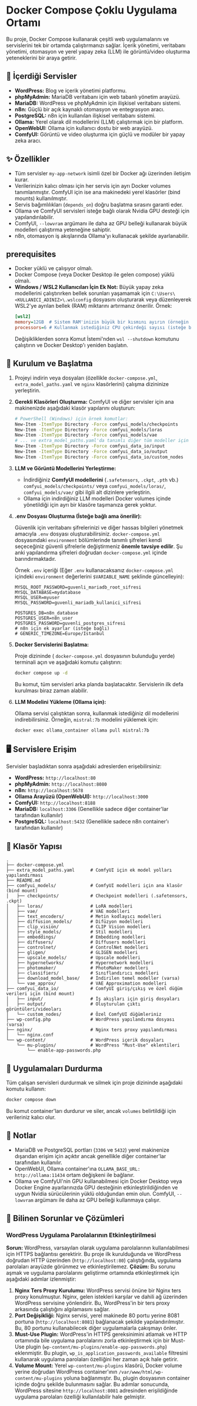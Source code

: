 # Docker Compose Çoklu Uygulama Ortamı

Bu proje, Docker Compose kullanarak çeşitli web uygulamalarını ve servislerini tek bir ortamda çalıştırmanızı sağlar. İçerik yönetimi, veritabanı yönetimi, otomasyon ve yerel yapay zeka (LLM) ile görüntü/video oluşturma yeteneklerini bir araya getirir.

## 🚀 İçerdiği Servisler

- **WordPress:** Blog ve içerik yönetimi platformu.
- **phpMyAdmin:** MariaDB veritabanı için web tabanlı yönetim arayüzü.
- **MariaDB:** WordPress ve phpMyAdmin için ilişkisel veritabanı sistemi.
- **n8n:** Güçlü bir açık kaynaklı otomasyon ve entegrasyon aracı.
- **PostgreSQL:** n8n için kullanılan ilişkisel veritabanı sistemi.
- **Ollama:** Yerel olarak dil modellerini (LLM) çalıştırmak için bir platform.
- **OpenWebUI:** Ollama için kullanıcı dostu bir web arayüzü.
- **ComfyUI:** Görüntü ve video oluşturma için güçlü ve modüler bir yapay zeka aracı.

## ✨ Özellikler

- Tüm servisler `my-app-network` isimli özel bir Docker ağı üzerinden iletişim kurar.
- Verilerinizin kalıcı olması için her servis için ayrı Docker volumes tanımlanmıştır. ComfyUI için ise ana makinedeki yerel klasörler (bind mounts) kullanılmıştır.
- Servis bağımlılıkları (`depends_on`) doğru başlatma sırasını garanti eder.
- Ollama ve ComfyUI servisleri isteğe bağlı olarak Nvidia GPU desteği için yapılandırılabilir.
- ComfyUI, `--lowvram` argümanı ile daha az GPU belleği kullanarak büyük modelleri çalıştırma yeteneğine sahiptir.
- n8n, otomasyon iş akışlarında Ollama'yı kullanacak şekilde ayarlanabilir.

## prerequisites

- Docker yüklü ve çalışıyor olmalı.
- Docker Compose (veya Docker Desktop ile gelen compose) yüklü olmalı.
- **Windows / WSL2 Kullanıcıları İçin Ek Not:** Büyük yapay zeka modellerini çalıştırırken bellek sorunları yaşamamak için `C:\Users\<KULLANICI_ADINIZ>\.wslconfig` dosyasını oluşturarak veya düzenleyerek WSL2'ye ayrılan bellek (RAM) miktarını artırmanız önerilir. Örnek:
    ```ini
    [wsl2]
    memory=12GB  # Sistem RAM'inizin büyük bir kısmını ayırın (örneğin 16GB için 12GB)
    processors=6 # Kullanmak istediğiniz CPU çekirdeği sayısı (isteğe bağlı)
    ```
    Değişikliklerden sonra Komut İstemi'nden `wsl --shutdown` komutunu çalıştırın ve Docker Desktop'ı yeniden başlatın.

## 🔧 Kurulum ve Başlatma

1.  Projeyi indirin veya dosyaları (özellikle `docker-compose.yml`, `extra_model_paths.yaml` ve `nginx` klasörlerini) çalışma dizininize yerleştirin.

2.  **Gerekli Klasörleri Oluşturma:** ComfyUI ve diğer servisler için ana makinenizde aşağıdaki klasör yapılarını oluşturun:
    ```bash
    # PowerShell (Windows) için örnek komutlar:
    New-Item -ItemType Directory -Force comfyui_models/checkpoints
    New-Item -ItemType Directory -Force comfyui_models/loras
    New-Item -ItemType Directory -Force comfyui_models/vae
    # ... ve extra_model_paths.yaml'da tanımlı diğer tüm modeller için
    New-Item -ItemType Directory -Force comfyui_data_io/input
    New-Item -ItemType Directory -Force comfyui_data_io/output
    New-Item -ItemType Directory -Force comfyui_data_io/custom_nodes
    ```

3.  **LLM ve Görüntü Modellerini Yerleştirme:**
    *   İndirdiğiniz **ComfyUI modellerini** (`.safetensors`, `.ckpt`, `.pth` vb.) `comfyui_models/checkpoints/` veya `comfyui_models/loras/`, `comfyui_models/vae/` gibi ilgili alt dizinlere yerleştirin.
    *   Ollama için indirdiğiniz LLM modelleri Docker volumes içinde yönetildiği için ayrı bir klasöre taşımanıza gerek yoktur.

4.  **.env Dosyası Oluşturma (İsteğe bağlı ama önerilir):**

    Güvenlik için veritabanı şifrelerinizi ve diğer hassas bilgileri yönetmek amacıyla `.env` dosyası oluşturabilirsiniz. `docker-compose.yml` dosyasındaki `environment` bölümlerinde tanımlı şifreleri kendi seçeceğiniz güvenli şifrelerle değiştirmeniz **önemle tavsiye edilir**. Şu anki yapılandırma şifreleri doğrudan `docker-compose.yml` içinde barındırmaktadır.

    Örnek `.env` içeriği (Eğer `.env` kullanacaksanız `docker-compose.yml` içindeki `environment` değerlerini `$VARIABLE_NAME` şeklinde güncelleyin):
    ```env
    MYSQL_ROOT_PASSWORD=guvenli_mariadb_root_sifresi
    MYSQL_DATABASE=mydatabase
    MYSQL_USER=myuser
    MYSQL_PASSWORD=guvenli_mariadb_kullanici_sifresi

    POSTGRES_DB=n8n_database
    POSTGRES_USER=n8n_user
    POSTGRES_PASSWORD=guvenli_postgres_sifresi
    # n8n için ek ayarlar (isteğe bağlı)
    # GENERIC_TIMEZONE=Europe/Istanbul
    ```

5.  **Docker Servislerini Başlatma:**

    Proje dizininde ( `docker-compose.yml` dosyasının bulunduğu yerde) terminali açın ve aşağıdaki komutu çalıştırın:
    ```bash
    docker compose up -d
    ```

    Bu komut, tüm servisleri arka planda başlatacaktır. Servislerin ilk defa kurulması biraz zaman alabilir.

4.  **LLM Modelini Yükleme (Ollama için):**

    Ollama servisi çalıştıktan sonra, kullanmak istediğiniz dil modellerini indirebilirsiniz. Örneğin, `mistral:7b` modelini yüklemek için:

    ```bash
    docker exec ollama_container ollama pull mistral:7b
    ```

## 🖥️ Servislere Erişim

Servisler başladıktan sonra aşağıdaki adreslerden erişebilirsiniz:
- **WordPress:** `http://localhost:80`
- **phpMyAdmin:** `http://localhost:8080`
- **n8n:** `http://localhost:5678`
- **Ollama Arayüzü (OpenWebUI):** `http://localhost:3000`
- **ComfyUI:** `http://localhost:8188`
- **MariaDB:** `localhost:3306` (Genellikle sadece diğer container'lar tarafından kullanılır)
- **PostgreSQL:** `localhost:5432` (Genellikle sadece n8n container'ı tarafından kullanılır)

## 📁 Klasör Yapısı

```
.
├── docker-compose.yml
├── extra_model_paths.yaml      # ComfyUI için ek model yolları yapılandırması
├── README.md
├── comfyui_models/             # ComfyUI modelleri için ana klasör (bind mount)
│   ├── checkpoints/            # Checkpoint modelleri (.safetensors, .ckpt)
│   ├── loras/                  # LoRA modelleri
│   ├── vae/                    # VAE modelleri
│   ├── text_encoders/          # Metin kodlayıcı modelleri
│   ├── diffusion_models/       # Difüzyon modelleri
│   ├── clip_vision/            # CLIP Vision modelleri
│   ├── style_models/           # Stil modelleri
│   ├── embeddings/             # Embedding modelleri
│   ├── diffusers/              # Diffusers modelleri
│   ├── controlnet/             # ControlNet modelleri
│   ├── gligen/                 # GLIGEN modelleri
│   ├── upscale_models/         # Upscale modelleri
│   ├── hypernetworks/          # Hypernetwork modelleri
│   ├── photomaker/             # PhotoMaker modelleri
│   ├── classifiers/            # Sınıflandırıcı modelleri
│   ├── download_model_base/    # İndirilen temel modeller (varsa)
│   └── vae_approx/             # VAE Approximation modelleri
├── comfyui_data_io/            # ComfyUI giriş/çıkış ve özel düğüm verileri için (bind mount)
│   ├── input/                  # İş akışları için giriş dosyaları
│   ├── output/                 # Oluşturulan çıktı görüntüleri/videoları
│   └── custom_nodes/           # Özel ComfyUI düğümleriniz
├── wp-config.php               # WordPress yapılandırma dosyası (varsa)
├── nginx/                      # Nginx ters proxy yapılandırması
│   └── nginx.conf
└── wp-content/                 # WordPress içerik dosyaları
    └── mu-plugins/             # WordPress "Must-Use" eklentileri
        └── enable-app-passwords.php

```

## 🛑 Uygulamaları Durdurma

Tüm çalışan servisleri durdurmak ve silmek için proje dizininde aşağıdaki komutu kullanın:
```bash
docker compose down
```

Bu komut container'ları durdurur ve siler, ancak `volumes` belirtildiği için verileriniz kalıcı olur.

## 📝 Notlar

- MariaDB ve PostgreSQL portları (`3306` ve `5432`) yerel makinenize dışarıdan erişim için açıktır ancak genellikle diğer container'lar tarafından kullanılır.
- OpenWebUI, Ollama container'ına `OLLAMA_BASE_URL: http://ollama:11434` ortam değişkeni ile bağlanır.
- Ollama ve ComfyUI'nin GPU kullanabilmesi için Docker Desktop veya Docker Engine ayarlarınızda GPU desteğinin etkinleştirildiğinden ve uygun Nvidia sürücülerinin yüklü olduğundan emin olun. ComfyUI, `--lowvram` argümanı ile daha az GPU belleği kullanmaya çalışır.

## 🐛 Bilinen Sorunlar ve Çözümleri

### WordPress Uygulama Parolalarının Etkinleştirilmesi

**Sorun:** WordPress, varsayılan olarak uygulama parolalarının kullanılabilmesi için HTTPS bağlantısı gerektirir. Bu proje ilk kurulduğunda ve WordPress doğrudan HTTP üzerinden (`http://localhost:80`) çalıştığında, uygulama parolaları arayüzde görünmez ve etkinleştirilemez.
**Çözüm:** Bu sorunu aşmak ve uygulama parolalarını geliştirme ortamında etkinleştirmek için aşağıdaki adımlar izlenmiştir:
1.  **Nginx Ters Proxy Kurulumu:** WordPress servisi önüne bir Nginx ters proxy konulmuştur. Nginx, gelen istekleri karşılar ve dahili ağ üzerinden WordPress servisine yönlendirir. Bu, WordPress'in bir ters proxy arkasında çalıştığını algılamasını sağlar.
2.  **Port Değişikliği:** Nginx servisi, yerel makinede 80 portu yerine 8081 portuna (`http://localhost:8081`) bağlanacak şekilde yapılandırılmıştır. Bu, 80 portunu kullanabilecek diğer uygulamalarla çakışmayı önler.
3.  **Must-Use Plugin:** WordPress'in HTTPS gereksinimini atlamak ve HTTP ortamında bile uygulama parolalarını zorla etkinleştirmek için bir Must-Use plugin (`wp-content/mu-plugins/enable-app-passwords.php`) eklenmiştir. Bu plugin, `wp_is_application_passwords_available` filtresini kullanarak uygulama parolaları özelliğini her zaman açık hale getirir.
4.  **Volume Mount:** Yerel `wp-content/mu-plugins` klasörü, Docker volume yerine doğrudan WordPress container'ının `/var/www/html/wp-content/mu-plugins` yoluna bağlanmıştır. Bu, plugin dosyasının container içinde doğru şekilde bulunmasını sağlar.
Bu adımlar sonucunda, WordPress sitesine `http://localhost:8081` adresinden erişildiğinde uygulama parolaları özelliği kullanılabilir hale gelmiştir. 
